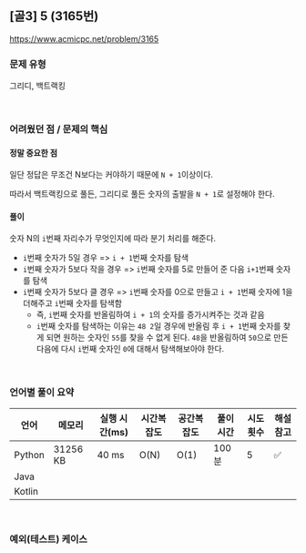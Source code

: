 ## [골3] 5 (3165번)

https://www.acmicpc.net/problem/3165

### 문제 유형

그리디, 백트랙킹

<br>

### 어려웠던 점 / 문제의 핵심

#### 정말 중요한 점

일단 정답은 무조건 N보다는 커야하기 때문에 `N + 1`이상이다.

따라서 백트랙킹으로 풀든, 그리디로 풀든 숫자의 출발을 `N + 1`로 설정해야 한다.

#### 풀이

숫자 N의 `i`번째 자리수가 무엇인지에 따라 분기 처리를 해준다.

- `i`번째 숫자가 5일 경우 => `i + 1`번째 숫자를 탐색
- `i`번째 숫자가 5보다 작을 경우 => `i`번째 숫자를 5로 만들어 준 다음 `i+1`번째 숫자를 탐색
- `i`번째 숫자가 5보다 클 경우 => `i`번째 숫자를 0으로 만들고 `i + 1`번째 숫자에 1을 더해주고 `i`번째 숫자를 탐색함
  - 즉, `i`번째 숫자를 반올림하여 `i + 1`의 숫자를 증가시켜주는 것과 같음
  - `i`번째 숫자를 탐색하는 이유는 `48 2`일 경우에 반올림 후 `i + 1`번째 숫자를 찾게 되면 원하는 숫자인 `55`를 찾을 수 없게 된다. `48`을 반올림하여 `50`으로 만든 다음에 다시 `i`번째 숫자인 `0`에 대해서 탐색해보아야 한다.

<br>

### 언어별 풀이 요약

| 언어   | 메모리   | 실행 시간(ms) | 시간복잡도 | 공간복잡도 | 풀이 시간 | 시도 횟수 | 해설 참고          |
| ------ | -------- | ------------- | ---------- | ---------- | --------- | --------- | ------------------ |
| Python | 31256 KB | 40 ms         | O(N)       | O(1)       | 100 분    | 5         | :white_check_mark: |
| Java   |          |               |            |            |           |           |                    |
| Kotlin |          |               |            |            |           |           |                    |

<br>

### 예외(테스트) 케이스

```
```

